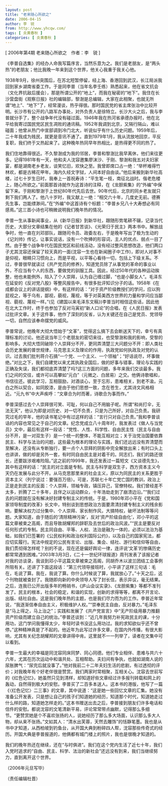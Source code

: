 ```yaml
---
layout: post
title: "老来随心所欲之"
date: 2006-04-15
author: 李　锐
from: http://www.yhcqw.com/
tags: [ 炎黄春秋 ]
categories: [ 炎黄春秋 ]
---
```



[ 2006年第4期 老来随心所欲之　作者：李　锐 ]

《李普自选集》的经办人命我写篇序言，当然乐意为之。我们是老朋友，是“两头热”的老朋友；他比我晚一年来到这个世界，他关心我重于我关心他。


1938年9月，徐州突围后，在苏北短暂停留，经上海、香港回到武汉，长江局派我回到家乡湖南省委工作。于是同李普（当年名李壬练）熟悉起来，他在省文抗会（文化界抗敌后援会），那是所谓公开的“地上”，而我在秘密的“地下”。我住在长沙营盘街《观察日报》社的编辑部，黎澍是总编辑，大家在此相聚，也就无所谓“地上”、“地下”了，经常漫谈，热乎得很。那时国民党的省主席张治中比较开明。长沙市有公开的八路军办事处，对外负责人是徐特立。长沙大火之后，我与李普就分手了，整个战争年代没有碰过面。1946年我在热河省承德办报时，他在北平给我寄过国民党区民生凋败的通讯稿。1952年我调到北京，又隔行隔山，难以碰面；他曾从热门中宣部调到冷门北大，听说似乎有什么历史问题。1959年后，二十年我成为贱民，就更是音讯不通了。直到1979年1月，我从流放地回京，平反复职，我们终于又热起来了。这种晚年热同早年热相比，是热得更不同的热了。


我们住地靠得很近。不久黎澍成为我的邻居，李普和黎澍比我早离休，他们来往更多。记得1981年有一天，他和夫人沈容邀集廖沫沙、于刚、黎澍和我五对夫妇家宴，都是湖南老乡老友，谈笑忆旧，欢快之至。我曾即席口占一绝：“举杯难得竹林欢，都是古稀花甲年。海内久经文字狱，人间本好自由谈。”他后来搬到新华社高楼，过七十岁生日时，我奉上一首祝寿诗：“平生笔一枝，南征北战时。偕老危楼上，随心所欲之。”前面那首诗就作为这首诗的注释，在《龙胆紫集》的“外编”中保留下来。于刚和黎澍于上世纪80年代先后去世。90年代后，北京的同乡老友就只剩下我们两人了。他八十岁时，我又献上一绝：“相交六十年，几度史无前。德赛先生事，岂能缥渺间。”在“外编”中这首诗有个标题：“李普乡兄八十大寿想必有同感焉。”这三首小诗也可稍微说明我们晚年热的情况。


李普一生从事新闻事业，从《新华日报》到新华社，跟随形势笔耕不辍，记录当代历史，大部分文章结集在他的《记者甘苦谈》、《光荣归于民主》两本书中。解放战争时，他一直在刘邓部队，跟随司令员、政委左右，于是晚年写出了极为生动的《记刘帅》传记，让事实说话，没有一个吹捧的形容词，主人的优点、弱点一目了然。由于整个战争年代在国民党区和前线活动，没有经过整风思想改造，他们两口子尤其沈容还保留了较天真的一面(沈容一生也在新闻圈子中工作)，即对人对事不是仰视，眼睛只习惯向上，而是平视，以平等心看待一切，包括上下级关系。不过，李普很早就读过《共产党员的修养》，知道党员除了从事党的革命的事业以外，不应当有个人的东西，要做党的驯服工具。因此，经过50年代的各种运动挨整，他也未能例外，陷入了个人崇拜，认为自己缠过脚，“也是小脚女人”。毛泽东在延安的《反对党八股》等整风报告中，有很多批评知识分子的话。1958年《在成都会议上的讲话提纲》中，有这样的话：“对于资产阶级教授们的学问，应以狗屁视之，等于乌有，鄙视，藐视，蔑视，等于对英美西方世界的力量和学问应当鄙视、藐视、蔑视一样。”(见《建国以来毛泽东文稿》)李普当时相信这些话，因此他在北大工作时，终于也参加了反对马寅初“新人口论”的合唱，在《人民日报》发表过批评文章。关于这件事，他作了深刻的反省，认为关键还在自己是党员、党领导一切，自然应该奉命摆党的威风。


李普常说，他晚年大彻大悟始于“文革”，觉得这么搞下去会断送天下的，幸亏有真理标准的讨论。他还说当年三个老朋友的密切来往，也受黎澍和我的影响，受黎的影响多。大彻大悟同破除个人崇拜分不开，更同弄清楚三大问题分不开：即人类社会历史发展的普世规律，马克思主义及理论的作用，执政党如何执政及对党的认识。过去我们批判蒋介石搞“一个党、一个主义、一个领袖”；“好话说尽，坏事做绝。”对比之下，我们自建党以来尤其执政全国后，做的好事与错事，理论与实践的正确及失误，我们都彻底弄清楚了吗?这三方面的问题，多年来我们交谈最多。我们之间的交往，或许可以高攀如“元白”（元微之、白居易）之交。他俩诗歌唱和，书信往还。彼此学习，互相鼓励，对酒谈心，至于忘形，患难相关，到老不渝。元白之所以契合，如同胶漆，是由于他们思想一致，念在苍生，尤其诗文风格相近。“元九书”中大声疾呼：“文章合为时而著，诗歌合为事而作。”


李普深感过去个人崇拜很可笑、可耻，何以自己不用脑子呢。所谓“和尚打伞，无法无天”，他认为即是对历史、对一切不负责，只是为己所好，对自己负责。我研究过毛的早年，他的读书笔记中有过这样的话：“言行只对自己负责。”我和李普谈话的内容也常见之于自己的文章。纪念党成立八十周年时，我发表过《做人与当党员》文中，最后有这样一段话：“党性、人性、科学性、自由民主性（民主与自由分不开，是一对双生子）是一个统一的整体，不能互相对立；关于治党治国要依靠民主、科学与法治的问题，这些最为根本的理论与实践，我们还远远没有弄清楚而至解决，还没有从专断独行，要一点个人崇拜的阴影中完全解放出来；有时口头上也讲讲，做的却是另外一套，有时同自由民主是对着干的。同志们，我们的路还很长，还要跋涉艰难险阻。”这之前的1999年，我还发表过一篇短文《又谈德先生》，其中有这样的话：“民主的对立面是专制。民主与科学是双生子，西方资本主义今天仍在发展与此分不开。从马克思那里来的社会主义，原以为同民主的关系更胜于资本主义（列宁说过：要强百万倍）。可是，苏联七十年亡党亡国的教训，政治上正是走到民主的反面：个人崇拜，领袖专政，镇压异己，官僚特权。我们曾经差不太多，折腾了二十多年，且伴之以运动群众，十年浩劫走到了崩溃边沿。”“我们过去的问题就在没有解决好封建专制主义的传统。于是，1980年邓小平在《党和国家领导制度的改革》长文中，特别谈到思想政治方面要肃清封建专制主义的残余影响，要解决权力过分集中、个人崇拜、家长制作风，大搞特权，破坏法制等等问题。大家知道，由于随后的‘清除精神污染’，反对‘资产阶级自由化’，邓小平的这篇文章被束之高阁，而且导致胡耀邦的辞职及去世后的政治风波。”“民主是要反对任何形式的专制。民主同自由、平等、人权、法治是融为一体的，必须以法治为基础，如我们已签署的《公民权利和政治权利国际公约》，以及自己的国家宪法，都应切实履行。宪法中规定的公民有言论、出版、集会、结社、游行和信仰等自由，我们贯彻得怎样呢？别的不说，现在还是偏好舆论一律，连评说‘文革’的惨痛历史都常常遇到困难。”2003年3月3日，《二十一世纪环球报道》周刊发表了该报记者对我的访谈录，我谈到邓小平这篇文章被束之高阁，同胡乔木以波兰团结工会事例所阻有关。还讲了下面这段话：“第三代领导接班时，小平讲了这样三句话：毛在，毛说了算。我在，我说了算。你什么时候说了算，我就放心了。”十天之后，这个刊物就被查封了。我随即向新的中央领导人写了封长信，表示异议，毫无结果。之后，连我已公开出版多年的畅销书，《庐山会议实录》、《龙胆紫集》等都不准刊发了。民主的根本，社会的稳定，和谐的实现，创新的求得等等，都离不开言论、出版、结社自由。这是我们晚年热的主题，也是我们尽力而为的工作。李普近年常说，“我逐渐信奉自由主义，积极维护人权。”“崇奉民主自由，反对暴力。”毛泽东是“马上得之，马上治之”；实践和发展了《共产党宣言》中“无产阶级用暴力推翻资产阶级而建立自己的统治。”李普还谈到：“近几年我努力补宪政民主的课，十分用功，这门学问我懂得太少，年轻时读书没这么用功过。我的求知欲似乎还不曾停。”这种精神真是了不起的。他近年为此写过许多文章，在国内外传播，有很大影响，尤其有关纪念胡耀邦的文章讲得中肯。这里就不一一列举了，读者在文集中可以看到。


李普一生最大的幸福是同沈容同床同梦、同心同德。他们专业相伴、患难与共六十六年，尤其在历次运动中和谐共处、互相帮助。夫妇间有争执，也就如湖南人说的尿胀脾气：“尿完后就没事了。”他对我前二十二年夫妇生活的悲剧，有过透彻的评价；对我晚年有个好老伴很是赞赏。我们两家时常相聚，互相关心。沈容去世前写的《红色记忆》，她虽然只见到清样，却知道好些文章经过许多报刊转载和网上的轰动，自然得到极大的安慰。李普买了二百多本送人。这本书的港版，他写了一篇《〈红色记忆〉二三事》的文章，其中说道：“这是她一些回忆文章的汇集。她没有准备公开发表，只是想让自己的孩子们知道她的经历，知道那个时代，知道她走过什么样的路，知道她怎样走的。”这本书赠送出去之后，李普接到朋友们许多电话和信件的安慰。都说沈容的文笔清新平易，评论常常带点幽默，记得那么多细节。“更赞赏她是个不喜欢张扬的人，说她经历了那么多大场面，认识那么多大人物，却从来不张扬。”文如其人：“清水出芙蓉，天然去雕饰”的恬静笔墨。我也是从书中才知道，从西柏坡到钓鱼台，从开国大典到粉碎四人帮，沈容那些传奇式的经历。开国大典是李普报道的，他俩都有城门楼上的照片，我也是很晚才知道的。


我们的晚年热还在继续，还在“与时俱进”。我们在这个党内生活了近七十年，我们入党时追求的“自由、民主、科学、法治的新社会”还远没有到来，我们当继续努力，直到离开这个世界。

（2006年元旦写毕）

（责任编辑杜晋）


